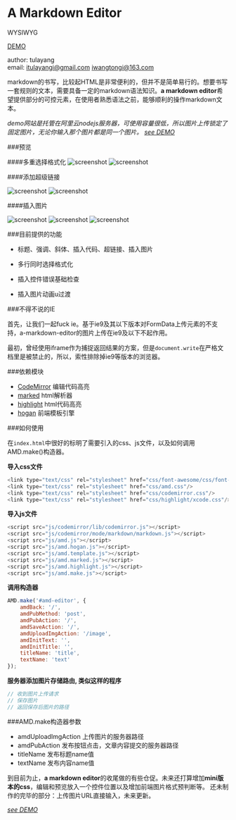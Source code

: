 # A Markdown Editor

WYSIWYG

[DEMO](http://114.215.131.219/)

author: tulayang<br />
email: itulayangi@gmail.com iwangtongi@163.com

markdown的书写，比较起HTML是非常便利的，但并不是简单易行的。想要书写一套规则的文本，需要具备一定的markdown语法知识。**a markdown editor**希望提供部分的可控元素，在使用者熟悉语法之前，能够顺利的操作markdown文本。

*demo网站是托管在阿里云nodejs服务器，可使用容量很低，所以图片上传锁定了固定图片，无论你输入那个图片都是同一个图片。 [see DEMO](http://114.215.131.219/)*

###预览

####多重选择格式化
![screenshot](https://camo.githubusercontent.com/0f3332ab9848ec66cfcbd7a9f288bc701c805b36/687474703a2f2f64322e66726565702e636e2f3137305f3374625f313430363236303032333134657063393533333335342e706e67)
![screenshot](https://camo.githubusercontent.com/fd19d8e01a2ccb45997a215485db22848c2bc32d/687474703a2f2f64332e66726565702e636e2f3137305f3374625f313430363236303032333134646864653533333335342e706e67)

####添加超级链接

![screenshot](https://camo.githubusercontent.com/5ea859a310e823c0c2d5663426da102153e041f6/687474703a2f2f64332e66726565702e636e2f3137305f3374625f313430363236303032333134653033643533333335342e706e67)
![screenshot](https://camo.githubusercontent.com/2f97eba35cd23fb18dafcfc13a394fbe5d4c36a0/687474703a2f2f64332e66726565702e636e2f3137305f3374625f3134303632363030323331346c6b6a713533333335342e706e67)

####插入图片

![screenshot](https://camo.githubusercontent.com/28f9ace908323b2d1bfde7d93ab0ea4554848544/687474703a2f2f64332e66726565702e636e2f3137305f3374625f3134303632363030323331346b6779393533333335342e706e67)
![screenshot](https://camo.githubusercontent.com/9a5cf2a4b32fd32a3390920368411bff1581f583/687474703a2f2f64332e66726565702e636e2f3137305f3374625f313430363236303032333135616b79613533333335342e706e67)
![screenshot](https://camo.githubusercontent.com/4348fd0c23997bc80512573a8afc913811aca0dd/687474703a2f2f64332e66726565702e636e2f3137305f3374625f313430363236303032333134346230323533333335342e706e67)

###目前提供的功能

 * 标题、强调、斜体、插入代码、超链接、插入图片
 
 * 多行同时选择格式化

 * 插入控件错误基础检查

 * 插入图片动画u过渡

###不得不说的IE

首先，让我们一起fuck ie。基于ie9及其以下版本对FormData上传元素的不支持，a-markdown-editor的图片上传在ie9及以下不起作用。

最初，曾经使用iframe作为捕捉返回结果的方案，但是`document.write`在严格文档里是被禁止的，所以，索性排除掉ie9等版本的浏览器。

###依赖模块

 * [CodeMirror](https://github.com/tulayang/CodeMirror) 编辑代码高亮
 * [marked](https://github.com/chjj/marked)  html解析器
 * [highlight](https://github.com/isagalaev/highlight.js)  html代码高亮
 * [hogan](https://github.com/twitter/hogan.js) 前端模板引擎

###如何使用

在`index.html`中很好的标明了需要引入的css、js文件，以及如何调用AMD.make()构造器。


**导入css文件**

```js
<link type="text/css" rel="stylesheet" href="css/font-awesome/css/font-awesome.css"/>
<link type="text/css" rel="stylesheet" href="css/amd.css"/>
<link type="text/css" rel="stylesheet" href="css/codemirror.css"/>
<link type="text/css" rel="stylesheet" href="css/highlight/xcode.css"/>
```

**导入js文件**

```js
<script src="js/codemirror/lib/codemirror.js"></script>
<script src="js/codemirror/mode/markdown/markdown.js"></script>
<script src="js/amd.js"></script>
<script src="js/amd.hogan.js"></script>
<script src="js/amd.template.js"></script>
<script src="js/amd.marked.js"></script>
<script src="js/amd.highlight.js"></script>
<script src="js/amd.make.js"></script>
```

**调用构造器**

```js
AMD.make('#amd-editor', {
    amdBack: '/',
    amdPubMethod: 'post',
    amdPubAction: '/',
    amdSaveAction: '/',
    amdUploadImgAction: '/image',
    amdInitText: '',
    amdInitTitle: '',
    titleName: 'title',
    textName: 'text'
});
```

**服务器添加图片存储路由, 类似这样的程序**

```js
// 收到图片上传请求
// 保存图片
// 返回保存后图片的路径
```

###AMD.make构造器参数

 * amdUploadImgAction  上传图片的服务器路径
 * amdPubAction  发布按钮点击，文章内容提交的服务器路径
 * titleName  发布标题name值
 * textName  发布内容name值

到目前为止，**a markdown editor**的收尾做的有些仓促。未来还打算增加**mini版本的css**，编辑和预览放入一个控件位置以及增加前端图片格式预判断等。 
还未制作的完毕的部分：上传图片URL直接输入，未来更新。

*[see DEMO](http://114.215.131.219/)*
